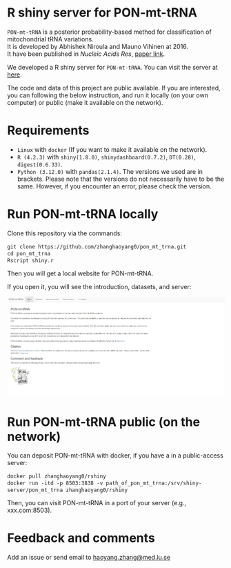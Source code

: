 
# R shiny server for PON-mt-tRNA
`PON-mt-tRNA` is a posterior probability-based method for classification of mitochondrial tRNA variations.  
It is developed by Abhishek Niroula and Mauno Vihinen at 2016.  
It have been published in *Nucleic Acids Res*, [paper link](http://nar.oxfordjournals.org/content/early/2016/02/02/nar.gkw046.abstract).  

We developed a R shiny server for `PON-mt-tRNA`. You can visit the server at [here](http://lap676.srv.lu.se:8503/pon_mt_trna/).  

The code and data of this project are public available. If you are interested, you can following the below instruction, and run it locally (on your own computer) or public (make it available on the network). 


# Requirements 
- `Linux` with `docker` (If you want to make it available on the network).
- `R (4.2.3)` with `shiny(1.8.0)`, `shinydashboard(0.7.2)`, `DT(0.28)`, `digest(0.6.33)`.
- `Python (3.12.0)` with `pandas(2.1.4)`.
The versions we used are in brackets. Please note that the versions do not necessarily have to be the same. However, if you encounter an error, please check the version.


# Run PON-mt-tRNA locally
Clone this repository via the commands:
```  
git clone https://github.com/zhanghaoyang0/pon_mt_trna.git
cd pon_mt_trna
Rscript shiny.r
```
Then you will get a local website for PON-mt-tRNA.

If you open it, you will see the introduction, datasets, and server: 

![show](www/show.gif)


# Run PON-mt-tRNA public (on the network)
You can deposit PON-mt-tRNA with docker, if you have a in a public-access server: 
``` 
docker pull zhanghaoyang0/rshiny
docker run -itd -p 8503:3838 -v path_of_pon_mt_trna:/srv/shiny-server/pon_mt_trna zhanghaoyang0/rshiny
``` 
Then, you can visit PON-mt-tRNA in a port of your server (e.g., xxx.com:8503).


# Feedback and comments
Add an issue or send email to haoyang.zhang@med.lu.se